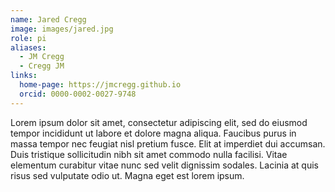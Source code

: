 ```yaml
---
name: Jared Cregg
image: images/jared.jpg
role: pi
aliases:
  - JM Cregg
  - Cregg JM
links:
  home-page: https://jmcregg.github.io
  orcid: 0000-0002-0027-9748
---
```


Lorem ipsum dolor sit amet, consectetur adipiscing elit, sed do eiusmod tempor incididunt ut labore et dolore magna aliqua.
Faucibus purus in massa tempor nec feugiat nisl pretium fusce.
Elit at imperdiet dui accumsan.
Duis tristique sollicitudin nibh sit amet commodo nulla facilisi.
Vitae elementum curabitur vitae nunc sed velit dignissim sodales.
Lacinia at quis risus sed vulputate odio ut.
Magna eget est lorem ipsum.
